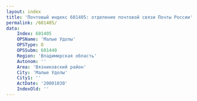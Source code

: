 ```yaml
---
layout: index
title: 'Почтовый индекс 601405: отделение почтовой связи Почты России'
permalink: /601405/
data:
    Index: 601405
    OPSName: 'Малые Удолы'
    OPSType: О
    OPSSubm: 601440
    Region: 'Владимирская область'
    Autonom: ''
    Area: 'Вязниковский район'
    City: 'Малые Удолы'
    City1: ''
    ActDate: '20001030'
    IndexOld: ''
---
```

